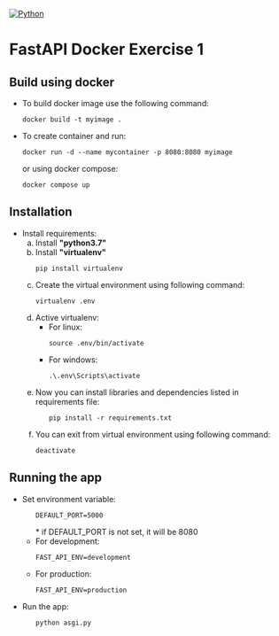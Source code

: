 [![Python](https://img.shields.io/badge/python-3.7-green)](https://www.python.org/downloads/release/python-370/)
<h1>FastAPI Docker Exercise 1</h1>
<h2> Build using docker</h2>
	<ul>
		<li>
			To build docker image use the following command:
			<pre><code>docker build -t myimage .</code></pre>
		</li>
        <li>
			To create container and run:
			<pre><code>docker run -d --name mycontainer -p 8080:8080 myimage</code></pre>
		</li>
        or using docker compose:
        <pre><code>docker compose up</code></pre>
	</ul>

<h2> Installation </h2>
<ul>
	<li> Install requirements: 
		<ol type="a">
			<li> Install <b> "python3.7" </b> </li>
			<li>  Install <b> "virtualenv" </b>
        			<pre><code>pip install virtualenv</code></pre> 
			</li>
			<li>
        			Create the virtual environment using following command:
        			<pre><code>virtualenv .env</code></pre>
    			</li>
			<li> Active virtualenv:
				<ul>
					<li> For linux: 
       						<pre><code>source .env/bin/activate</code></pre>
					</li>
					<li> For windows:
       						<pre><code>.\.env\Scripts\activate</code></pre>
					</li>					
				</ul>	
    			</li>
			<li> Now you can install libraries and dependencies listed in requirements file:
        			<ul>
                        <pre><code>pip install -r requirements.txt</code></pre>
                    </ul>
            </li>
            <li>
                You can exit from virtual environment using following command:
                <pre><code>deactivate</code></pre>
            </li>
		</ol>
	</li>

</ul>

<h2> Running the app </h2>
	<ul>
		<li>Set environment variable:
			<ul>
			    <pre><code>DEFAULT_PORT=5000</code></pre>
                * if DEFAULT_PORT is not set, it will be 8080
                <li> For development: 
                        <pre><code>FAST_API_ENV=development</code></pre>
                </li>
                <li> For production:
                       <pre><code>FAST_API_ENV=production</code></pre>
                </li>					
            </ul>
		</li>
		<li>Run the app:
		    <ul>
                <pre><code>python asgi.py</code></pre>					
            </ul>
		</li>
	</ul>